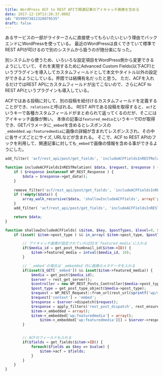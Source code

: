 ```yaml
---
title: WordPress ACF to REST APIで関連記事のアイキャッチ画像を含める
date: 2017-12-19T13:26:37.000Z
id: "8599973812328079535"
draft: false
---
```

あるサービスの一部がライターさんに直接使ってもらいたいという理由でバックエンドにWordPressを使っている。
最近のWordPressは良くできていて標準でREST APIが叩けるので別のシステムから扱うのが随分楽になった。

別システムから使うため、いろいろな設定項目をWordPress側から変更できるようにしていて、それを実現するためにAdvanced Custom Fields(以下ACF)というプラグインを導入してカスタムフィールドとして本文やタイトル以外の設定ができるようにしている。界隈では結構有名だったと思う。
ただ、ACFを入れるだけではREST APIにカスタムフィールドが出てこないので、さらにACF to REST APIというプラグインも導入している。

ACFではある投稿に対して、別の投稿を紐付けるカスタムフィールドを定義することができ、`relations`と呼ばれる。
REST APIである投稿を取得すると、`acf`というキーで各種カスタムフィールドがまとめられて返ってくるのだが、そこにはアイキャッチ画像が無い。
本体の記事は`featured_media`というキーでIDが取得でき、GETパラメータに`_embed`を含めるとレスポンスの`_embedded.wp:featuredmedia`に画像の詳細が含まれてレスポンスされ、その中に各サイズごとにサイズ, URLなどが含まれる。
そこで、ACF to REST APIのフックを利用して、関連記事に対しても`_embed`で画像の情報を含める事ができるようにした。

```php
add_filter( 'acf/rest_api/post/get_fields', 'includeACFFieldsInRESTRelation', 10, 3);

function includeACFFieldsInRESTRelation( $data, $request, $response ) {
    if ( $response instanceof WP_REST_Response ) {
        $data = $response->get_data();
    }
  
    remove_filter('acf/rest_api/post/get_fields', 'includeACFFieldsInRESTRelation', 10);
    if (!empty($data)) {
	    array_walk_recursive($data, 'shallowIncludeACFFields', array('post'));
	}
	add_filter( 'acf/rest_api/post/get_fields', 'includeACFFieldsInRESTRelation', 10, 3);

    return $data;
}

function shallowIncludeACFFields( &$item, $key, $postTypes, $level=0, $post ) {
	if (isset( $item->post_type ) && in_array( $item->post_type, $postTypes )) {

		// アイキャッチ画像が設定されていればIDを`featured_media`に入れる
		if($media_id = get_post_thumbnail_id($item->ID)) {
			$item->featured_media = intval($media_id, 10);		   
		}

		// `_embed`の場合は`_embedded`内に画像のメタデータを入れる
		if(isset($_GET['_embed']) && isset($item->featured_media)) {
			$media = get_post($media_id);
			$server = rest_get_server();
			$controller = new WP_REST_Posts_Controller($media->post_type);
			$post_type = get_post_type_object($media->post_type);
			$request = WP_REST_Request::from_url(rest_url(sprintf('wp/v2/%s/%d', $post_type->rest_base, $media->ID)));
			$request['context'] = 'embed';
			$response = $server->dispatch($request);
			$response = apply_filters('rest_post_dispatch', rest_ensure_response($response), $server, $request);
		  	$item->_embedded = array();
			$item->_embedded['wp:featuredmedia'] = array();
		        $item->_embedded['wp:featuredmedia'][] = $server->response_to_data($response, isset($_GET['_embed']));	
		}


		// ACFのフィールドも入れる
		if($fields = get_fields($item->ID)) {
			foreach($fields as $key => $value) {
				$item->acf = $fields;
			}
		}
	}
}


```

